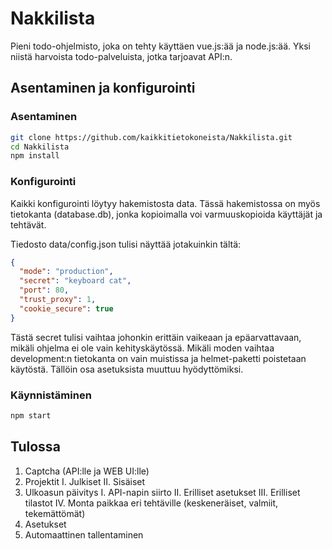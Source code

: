 # Nakkilista
Pieni todo-ohjelmisto, joka on tehty käyttäen vue.js:ää ja node.js:ää. Yksi niistä harvoista todo-palveluista, jotka tarjoavat API:n.

## Asentaminen ja konfigurointi

### Asentaminen

```bash
git clone https://github.com/kaikkitietokoneista/Nakkilista.git
cd Nakkilista
npm install
```

### Konfigurointi

Kaikki konfigurointi löytyy hakemistosta data. Tässä hakemistossa on myös tietokanta (database.db), jonka kopioimalla voi varmuuskopioida käyttäjät ja tehtävät.

Tiedosto data/config.json tulisi näyttää jotakuinkin tältä:
```json
{
  "mode": "production",
  "secret": "keyboard cat",
  "port": 80,
  "trust_proxy": 1,
  "cookie_secure": true
}
```

Tästä secret tulisi vaihtaa johonkin erittäin vaikeaan ja epäarvattavaan, mikäli ohjelma ei ole vain kehityskäytössä. Mikäli moden vaihtaa development:n tietokanta on vain muistissa ja helmet-paketti poistetaan käytöstä. Tällöin osa asetuksista muuttuu hyödyttömiksi.

### Käynnistäminen

```bash
npm start
```

## Tulossa

1. Captcha (API:lle ja WEB UI:lle)
2. Projektit
  I. Julkiset
  II. Sisäiset
3. Ulkoasun päivitys
  I.   API-napin siirto
  II.  Erilliset asetukset
  III. Erilliset tilastot
  IV.  Monta paikkaa eri tehtäville (keskeneräiset, valmiit, tekemättömät)
4. Asetukset
5. Automaattinen tallentaminen
